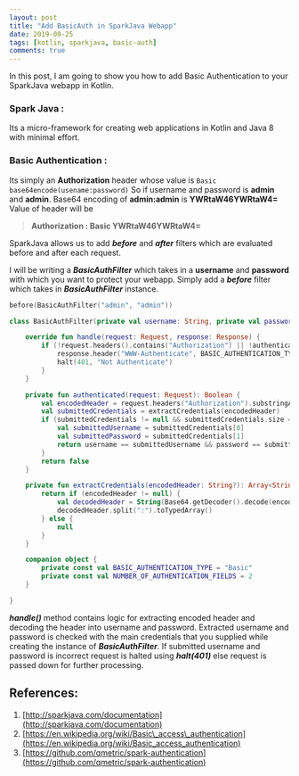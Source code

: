 ```yaml
---
layout: post
title: "Add BasicAuth in SparkJava Webapp"
date: 2019-09-25
tags: [kotlin, sparkjava, basic-auth]
comments: true
---
```


In this post, I am going to show you how to add Basic Authentication to your SparkJava webapp in Kotlin.

### **Spark Java** : 
Its a micro-framework for creating web applications in Kotlin and Java 8 with minimal effort.

### **Basic Authentication** : 
Its simply an **Authorization** header whose value is ```Basic base64encode(usename:password)```
So if username and password is **admin** and **admin**. Base64 encoding of **admin:admin** is **YWRtaW46YWRtaW4=**  
Value of header will be 
> **Authorization : Basic YWRtaW46YWRtaW4=**

SparkJava allows us to add _**before**_ and _**after**_ filters which are evaluated before and after each request.

I will be writing a **_BasicAuthFilter_** which takes in a **username** and **password** with which you want to protect your webapp. Simply add a **_before_** filter which takes in **_BasicAuthFilter_** instance.

```kotlin
before(BasicAuthFilter("admin", "admin"))
```

```kotlin
class BasicAuthFilter(private val username: String, private val password: String) : Filter {

    override fun handle(request: Request, response: Response) {
        if (!request.headers().contains("Authorization") || !authenticated(request)) {
            response.header("WWW-Authenticate", BASIC_AUTHENTICATION_TYPE)
            halt(401, "Not Authenticate")
        }
    }

    private fun authenticated(request: Request): Boolean {
        val encodedHeader = request.headers("Authorization").substringAfter("Basic").trim()
        val submittedCredentials = extractCredentials(encodedHeader)
        if (submittedCredentials != null && submittedCredentials.size == NUMBER_OF_AUTHENTICATION_FIELDS) {
            val submittedUsername = submittedCredentials[0]
            val submittedPassword = submittedCredentials[1]
            return username == submittedUsername && password == submittedPassword
        }
        return false
    }

    private fun extractCredentials(encodedHeader: String?): Array<String>? {
        return if (encodedHeader != null) {
            val decodedHeader = String(Base64.getDecoder().decode(encodedHeader))
            decodedHeader.split(":").toTypedArray()
        } else {
            null
        }
    }

    companion object {
        private const val BASIC_AUTHENTICATION_TYPE = "Basic"
        private const val NUMBER_OF_AUTHENTICATION_FIELDS = 2
    }

}
```

**_handle()_** method contains logic for extracting encoded header and decoding the header into username and password. Extracted username and password is checked with the main credentials that you supplied while creating the instance of **_BasicAuthFilter_**. If submitted username and password is incorrect request is halted using **_halt(401)_** else request is passed down for further processing.

## References:  
1. [http://sparkjava.com/documentation](http://sparkjava.com/documentation)  
2. [https://en.wikipedia.org/wiki/Basic\_access\_authentication](https://en.wikipedia.org/wiki/Basic_access_authentication)  
3. [https://github.com/qmetric/spark-authentication](https://github.com/qmetric/spark-authentication)
